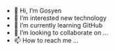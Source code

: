 - 👋 Hi, I’m Gosyen
- 👀 I’m interested new technology
- 🌱 I’m currently learning GitHub
- 💞️ I’m looking to collaborate on ...
- 📫 How to reach me ...

<!---
Gosyenco/Gosyenco is a ✨ special ✨ repository because its `README.md` (this file) appears on your GitHub profile.
You can click the Preview link to take a look at your changes.
--->
